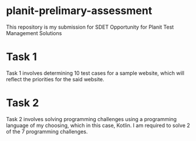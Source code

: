 # planit-prelimary-assessment
This repository is my submission for SDET Opportunity for Planit Test Management Solutions

# Task 1
Task 1 involves determining 10 test cases for a sample website, which will reflect the priorities for the said website.

# Task 2
Task 2 involves solving programming challenges using a programming language of my choosing, which in this case, Kotlin. I am required to solve 2 of the 7 programming challenges.
